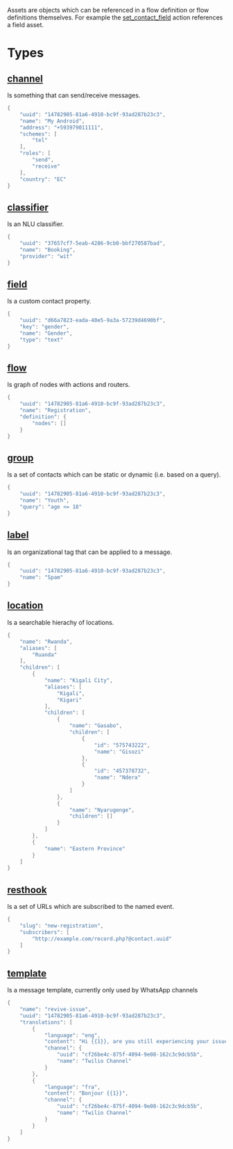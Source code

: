 Assets are objects which can be referenced in a flow definition or flow definitions themselves. For example 
the [set_contact_field](flows.html#action:set_contact_field) action references a field asset.

# Types

<div class="assets">
<h2 class="item_title"><a name="asset:channel" href="#asset:channel">channel</a></h2>

Is something that can send/receive messages.


```objectivec
{
    "uuid": "14782905-81a6-4910-bc9f-93ad287b23c3",
    "name": "My Android",
    "address": "+593979011111",
    "schemes": [
        "tel"
    ],
    "roles": [
        "send",
        "receive"
    ],
    "country": "EC"
}
```

<h2 class="item_title"><a name="asset:classifier" href="#asset:classifier">classifier</a></h2>

Is an NLU classifier.


```objectivec
{
    "uuid": "37657cf7-5eab-4286-9cb0-bbf270587bad",
    "name": "Booking",
    "provider": "wit"
}
```

<h2 class="item_title"><a name="asset:field" href="#asset:field">field</a></h2>

Is a custom contact property.


```objectivec
{
    "uuid": "d66a7823-eada-40e5-9a3a-57239d4690bf",
    "key": "gender",
    "name": "Gender",
    "type": "text"
}
```

<h2 class="item_title"><a name="asset:flow" href="#asset:flow">flow</a></h2>

Is graph of nodes with actions and routers.


```objectivec
{
    "uuid": "14782905-81a6-4910-bc9f-93ad287b23c3",
    "name": "Registration",
    "definition": {
        "nodes": []
    }
}
```

<h2 class="item_title"><a name="asset:group" href="#asset:group">group</a></h2>

Is a set of contacts which can be static or dynamic (i.e. based on a query).


```objectivec
{
    "uuid": "14782905-81a6-4910-bc9f-93ad287b23c3",
    "name": "Youth",
    "query": "age <= 18"
}
```

<h2 class="item_title"><a name="asset:label" href="#asset:label">label</a></h2>

Is an organizational tag that can be applied to a message.


```objectivec
{
    "uuid": "14782905-81a6-4910-bc9f-93ad287b23c3",
    "name": "Spam"
}
```

<h2 class="item_title"><a name="asset:location" href="#asset:location">location</a></h2>

Is a searchable hierachy of locations.


```objectivec
{
    "name": "Rwanda",
    "aliases": [
        "Ruanda"
    ],
    "children": [
        {
            "name": "Kigali City",
            "aliases": [
                "Kigali",
                "Kigari"
            ],
            "children": [
                {
                    "name": "Gasabo",
                    "children": [
                        {
                            "id": "575743222",
                            "name": "Gisozi"
                        },
                        {
                            "id": "457378732",
                            "name": "Ndera"
                        }
                    ]
                },
                {
                    "name": "Nyarugenge",
                    "children": []
                }
            ]
        },
        {
            "name": "Eastern Province"
        }
    ]
}
```

<h2 class="item_title"><a name="asset:resthook" href="#asset:resthook">resthook</a></h2>

Is a set of URLs which are subscribed to the named event.


```objectivec
{
    "slug": "new-registration",
    "subscribers": [
        "http://example.com/record.php?@contact.uuid"
    ]
}
```

<h2 class="item_title"><a name="asset:template" href="#asset:template">template</a></h2>

Is a message template, currently only used by WhatsApp channels


```objectivec
{
    "name": "revive-issue",
    "uuid": "14782905-81a6-4910-bc9f-93ad287b23c3",
    "translations": [
        {
            "language": "eng",
            "content": "Hi {{1}}, are you still experiencing your issue?",
            "channel": {
                "uuid": "cf26be4c-875f-4094-9e08-162c3c9dcb5b",
                "name": "Twilio Channel"
            }
        },
        {
            "language": "fra",
            "content": "Bonjour {{1}}",
            "channel": {
                "uuid": "cf26be4c-875f-4094-9e08-162c3c9dcb5b",
                "name": "Twilio Channel"
            }
        }
    ]
}
```


</div>